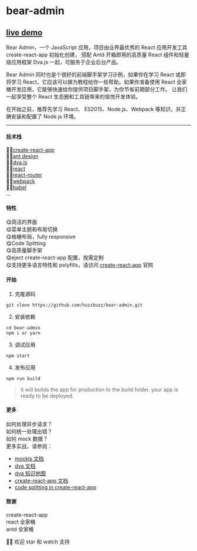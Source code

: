 # bear-admin          

## [live demo](http://huzzbuzz.coding.me/bear-admin/)

Bear Admin，一个 JavaScript 应用，项目由业界最优秀的 React 应用开发工具 create-react-app 初始化创建， 搭配 Antd 开箱即用的高质量 React 组件和轻量级应用框架 Dva.js 一起，可服务于企业后台产品。

Bear Admin 同时也是个很好的前端脚手架学习示例，如果你在学习 React 或即将学习 React，它应该可以做为教程给你一些帮助。如果你准备使用 React 全家桶开发应用，它能够快速给你提供项目脚手架，为你节省前期部分工作。 让我们一起享受整个 React 生态圈和工具链带来的愉悦开发体验。

在开始之前，推荐先学习 React、 ES2015、Node.js、Webpack 等知识，并正确安装和配置了 Node.js 环境。

<hr />

#### 技术栈            
 👍🏻[create-react-app](https://github.com/facebookincubator/create-react-app)         
 👍🏻[ant design](https://ant.design/index-cn)       
 👍🏻[dva.js](https://github.com/dvajs/dva)     
 👍🏻[react](https://facebook.github.io/react/)     
 👍🏻[react-router](https://github.com/ReactTraining/react-router)      
 👍🏻[webpack](https://webpack.js.org/concepts/)      
 👍🏻[babel](https://babeljs.io/)     
...       

#### 特性       
 :yum:简洁的界面       
 :yum:菜单主题和布局切换       
 :yum:格栅布局，fully responsive       
 :yum:Code Splitting        
 :yum:高质量脚手架        
 :yum:eject create-react-app 配置，按需定制        
 :yum:支持更多语言特性和 polyfills，请访问 [create-react-app](https://github.com/facebookincubator/create-react-app) 官网

#### 开始
1. 克隆源码       
```
git clone https://github.com/huzzbuzz/bear-admin.git
```

2. 安装依赖         
```
cd bear-admin 
npm i or yarn
```

3. 调试应用         
```
npm start
```

4. 发布应用         
```
npm run build
```
> it will builds the app for production to the build folder. your app is ready to be deployed.        


#### 更多       

如何处理异步请求？       
如何统一处理出错？            
如何 mock 数据？       
更多实战，请参阅：
   - [mockjs 文档](https://github.com/nuysoft/Mock/wiki)      
   - [dva 文档](https://github.com/dvajs/dva)     
   - [dva 知识地图](https://github.com/dvajs/dva-knowledgemap)
   - [create-react-app 文档](https://github.com/facebookincubator/create-react-app/blob/master/packages/react-scripts/template/README.md)   
   - [code splitting in create-react-app](http://serverless-stack.com/chapters/code-splitting-in-create-react-app.html)

#### 致谢     
create-react-app      
react 全家桶     
antd 全家桶      



:heartbeat::heartbeat: 欢迎 star 和 watch 支持
